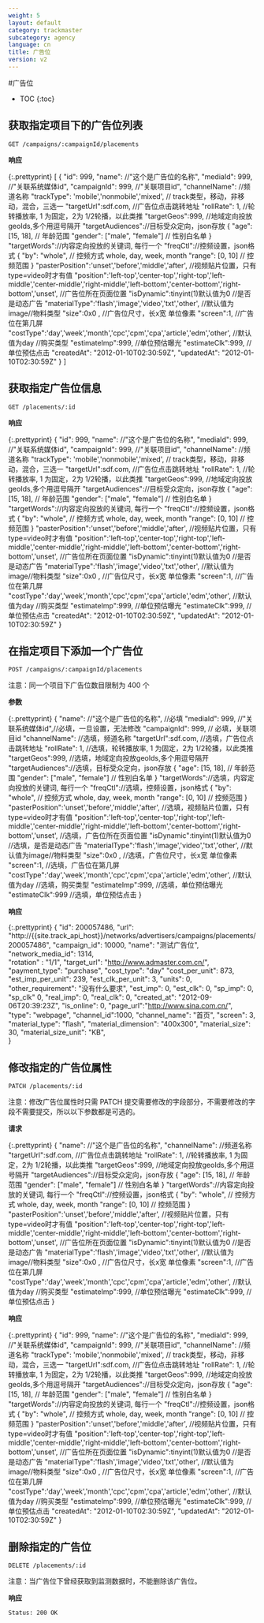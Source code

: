 ```yaml
---
weight: 5
layout: default
category: trackmaster
subcategory: agency
language: cn
title: 广告位
version: v2
---
```


#广告位

* TOC
{:toc}

## 获取指定项目下的广告位列表

    GET /campaigns/:campaignId/placements

**响应**

{:.prettyprint}
    [
        {
        "id": 999,
        "name": //"这个是广告位的名称",
        "mediaId": 999, //"关联系统媒体id",
        "campaignId": 999, //"关联项目id",
        "channelName": //频道名称
        "trackType": 'mobile','nonmobile','mixed', // track类型，移动，非移动，混合，三选一
        "targetUrl":sdf.com, //广告位点击跳转地址
        "rollRate": 1, //轮转播放率, 1 为固定，2为 1/2轮播，以此类推
        "targetGeos":999, //地域定向投放geoIds,多个用逗号隔开
        "targetAudiences"://目标受众定向，json存放      {        "age": [15, 18], // 年龄范围        "gender": ["male", "female"] // 性别白名单      }
        "targetWords"://内容定向投放的关键词, 每行一个
        "freqCtl"://控频设置，json格式      {        "by": "whole", // 控频方式 whole, day, week, month        "range": [0, 10] // 控频范围      }
        "pasterPosition":'unset','before','middle','after', //视频贴片位置，只有type=video时才有值
        "position":'left-top','center-top','right-top','left-middle','center-middle','right-middle','left-bottom','center-bottom','right-bottom','unset', //广告位所在页面位置
        "isDynamic":tinyint(1)默认值为0 //是否是动态广告
        "materialType":'flash','image','video','txt','other', //默认值为image//物料类型
        "size":0x0 , //广告位尺寸，长x宽 单位像素
        "screen":1, //广告位在第几屏
        "costType":'day','week','month','cpc','cpm','cpa','article','edm','other', //默认值为day //购买类型
        "estimateImp":999, //单位预估曝光
        "estimateClk":999, //单位预估点击
        "createdAt": "2012-01-10T02:30:59Z",
        "updatedAt": "2012-01-10T02:30:59Z"
        }
    ]


## 获取指定广告位信息

    GET /placements/:id

**响应**

{:.prettyprint}
        {
        "id": 999,
        "name": //"这个是广告位的名称",
        "mediaId": 999, //"关联系统媒体id",
        "campaignId": 999, //"关联项目id",
        "channelName": //频道名称
        "trackType": 'mobile','nonmobile','mixed', // track类型，移动，非移动，混合，三选一
        "targetUrl":sdf.com, //广告位点击跳转地址
        "rollRate": 1, //轮转播放率, 1 为固定，2为 1/2轮播，以此类推
        "targetGeos":999, //地域定向投放geoIds,多个用逗号隔开
        "targetAudiences"://目标受众定向，json存放      {        "age": [15, 18], // 年龄范围        "gender": ["male", "female"] // 性别白名单      }
        "targetWords"://内容定向投放的关键词, 每行一个
        "freqCtl"://控频设置，json格式      {        "by": "whole", // 控频方式 whole, day, week, month        "range": [0, 10] // 控频范围      }
        "pasterPosition":'unset','before','middle','after', //视频贴片位置，只有type=video时才有值
        "position":'left-top','center-top','right-top','left-middle','center-middle','right-middle','left-bottom','center-bottom','right-bottom','unset', //广告位所在页面位置
        "isDynamic":tinyint(1)默认值为0 //是否是动态广告
        "materialType":'flash','image','video','txt','other', //默认值为image//物料类型
        "size":0x0 , //广告位尺寸，长x宽 单位像素
        "screen":1, //广告位在第几屏
        "costType":'day','week','month','cpc','cpm','cpa','article','edm','other', //默认值为day //购买类型
        "estimateImp":999, //单位预估曝光
        "estimateClk":999, //单位预估点击
        "createdAt": "2012-01-10T02:30:59Z",
        "updatedAt": "2012-01-10T02:30:59Z"
        }

## 在指定项目下添加一个广告位

    POST /campaigns/:campaignId/placements

注意：同一个项目下广告位数目限制为 400 个

**参数**

{:.prettyprint} 
    {
    "name": //"这个是广告位的名称", //必填
    "mediaId": 999, //"关联系统媒体id",//必填，一旦设置，无法修改
    "campaignId": 999, // 必填，关联项目id
    "channelName": //选填，频道名称
    "targetUrl":sdf.com, //选填，广告位点击跳转地址
    "rollRate": 1, //选填，轮转播放率, 1 为固定，2为 1/2轮播，以此类推
    "targetGeos":999, //选填，地域定向投放geoIds,多个用逗号隔开
    "targetAudiences"://选填，目标受众定向，json存放      {        "age": [15, 18], // 年龄范围        "gender": ["male", "female"] // 性别白名单      }
    "targetWords"://选填，内容定向投放的关键词, 每行一个
    "freqCtl"://选填，控频设置，json格式      {        "by": "whole", // 控频方式 whole, day, week, month        "range": [0, 10] // 控频范围      }
    "pasterPosition":'unset','before','middle','after', //选填，视频贴片位置，只有type=video时才有值
    "position":'left-top','center-top','right-top','left-middle','center-middle','right-middle','left-bottom','center-bottom','right-bottom','unset', //选填，广告位所在页面位置
    "isDynamic":tinyint(1)默认值为0 //选填，是否是动态广告
    "materialType":'flash','image','video','txt','other', //默认值为image//物料类型
    "size":0x0 , //选填，广告位尺寸，长x宽 单位像素
    "screen":1, //选填，广告位在第几屏
    "costType":'day','week','month','cpc','cpm','cpa','article','edm','other', //默认值为day //选填，购买类型
    "estimateImp":999, //选填，单位预估曝光
    "estimateClk":999 //选填，单位预估点击
    }
    
**响应**

{:.prettyprint}
    {
        "id": 200057486,
        "url": "http://{{site.track_api_host}}/networks/advertisers/campaigns/placements/200057486",
        "campaign_id": 10000,
        "name": "测试广告位",
        "network_media_id": 1314,    
        "rotation" : "1/1",
        "target_url": "http://www.admaster.com.cn/",
        "payment_type": "purchase",
        "cost_type": "day"
        "cost_per_unit": 873,
        "est_imp_per_unit": 239,
        "est_clk_per_unit": 3,
        "units": 0,
        "other_requirement": "没有什么要求",
        "est_imp": 0,
        "est_clk": 0,
        "sp_imp": 0,
        "sp_clk" 0,
        "real_imp": 0,
        "real_clk": 0,
        "created_at": "2012-09-06T20:39:23Z",
        "is_online": 0,
        "page_url":"http://www.sina.com.cn/",
        "type": "webpage",
        "channel_id":1000,
        "channel_name": "首页",
        "screen": 3,       
        "material_type": "flash",
        "material_dimension": "400x300",
        "material_size": 30,
        "material_size_unit": "KB",  
    }

## 修改指定的广告位属性

    PATCH /placements/:id

注意：修改广告位属性时只需 PATCH 提交需要修改的字段部分，不需要修改的字段不需要提交，所以以下参数都是可选的。

**请求**

{:.prettyprint}
    {
    "name": //"这个是广告位的名称",
    "channelName": //频道名称
    "targetUrl":sdf.com, //广告位点击跳转地址
    "rollRate": 1, //轮转播放率, 1 为固定，2为 1/2轮播，以此类推
    "targetGeos":999, //地域定向投放geoIds,多个用逗号隔开
    "targetAudiences"://目标受众定向，json存放      {        "age": [15, 18], // 年龄范围        "gender": ["male", "female"] // 性别白名单      }
    "targetWords"://内容定向投放的关键词, 每行一个
    "freqCtl"://控频设置，json格式      {        "by": "whole", // 控频方式 whole, day, week, month        "range": [0, 10] // 控频范围      }
    "pasterPosition":'unset','before','middle','after', //视频贴片位置，只有type=video时才有值
    "position":'left-top','center-top','right-top','left-middle','center-middle','right-middle','left-bottom','center-bottom','right-bottom','unset', //广告位所在页面位置
    "isDynamic":tinyint(1)默认值为0 //是否是动态广告
    "materialType":'flash','image','video','txt','other', //默认值为image//物料类型
    "size":0x0 , //广告位尺寸，长x宽 单位像素
    "screen":1, //广告位在第几屏
    "costType":'day','week','month','cpc','cpm','cpa','article','edm','other', //默认值为day //购买类型
    "estimateImp":999, //单位预估曝光
    "estimateClk":999, //单位预估点击
    }

**响应**

{:.prettyprint}
    {
    "id": 999,
    "name": //"这个是广告位的名称",
    "mediaId": 999, //"关联系统媒体id",
    "campaignId": 999, //"关联项目id",
    "channelName": //频道名称
    "trackType": 'mobile','nonmobile','mixed', // track类型，移动，非移动，混合，三选一
    "targetUrl":sdf.com, //广告位点击跳转地址
    "rollRate": 1, //轮转播放率, 1 为固定，2为 1/2轮播，以此类推
    "targetGeos":999, //地域定向投放geoIds,多个用逗号隔开
    "targetAudiences"://目标受众定向，json存放      {        "age": [15, 18], // 年龄范围        "gender": ["male", "female"] // 性别白名单      }
    "targetWords"://内容定向投放的关键词, 每行一个
    "freqCtl"://控频设置，json格式      {        "by": "whole", // 控频方式 whole, day, week, month        "range": [0, 10] // 控频范围      }
    "pasterPosition":'unset','before','middle','after', //视频贴片位置，只有type=video时才有值
    "position":'left-top','center-top','right-top','left-middle','center-middle','right-middle','left-bottom','center-bottom','right-bottom','unset', //广告位所在页面位置
    "isDynamic":tinyint(1)默认值为0 //是否是动态广告
    "materialType":'flash','image','video','txt','other', //默认值为image//物料类型
    "size":0x0 , //广告位尺寸，长x宽 单位像素
    "screen":1, //广告位在第几屏
    "costType":'day','week','month','cpc','cpm','cpa','article','edm','other', //默认值为day //购买类型
    "estimateImp":999, //单位预估曝光
    "estimateClk":999, //单位预估点击
    "createdAt": "2012-01-10T02:30:59Z",
    "updatedAt": "2012-01-10T02:30:59Z"
    }
    
## 删除指定的广告位

    DELETE /placements/:id

注意：当广告位下曾经获取到监测数据时，不能删除该广告位。

**响应**

    Status: 200 OK

